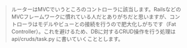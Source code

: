 > ルーターはMVCでいうところのコントローラに該当します。RailsなどのMVCフレームワークに慣れている人だとありがちだと思いますが、コントローラはモデルやビューとの接続を行うので肥大化しがちです（Fat Controller）。これを避けるため、DBに対するCRUD操作を行う処理は api/cruds/task.py に書いていくこととします。

